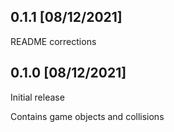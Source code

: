 ## 0.1.1 [08/12/2021]

README corrections

## 0.1.0 [08/12/2021]

Initial release

Contains game objects and collisions
